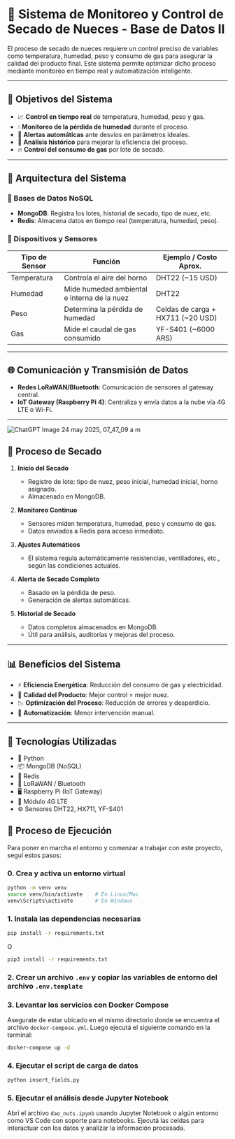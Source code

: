 # 🥜 Sistema de Monitoreo y Control de Secado de Nueces - Base de Datos II

El proceso de secado de nueces requiere un control preciso de variables como temperatura, humedad, peso y consumo de gas para asegurar la calidad del producto final. Este sistema permite optimizar dicho proceso mediante monitoreo en tiempo real y automatización inteligente.

---

## 🚀 Objetivos del Sistema

- 📈 **Control en tiempo real** de temperatura, humedad, peso y gas.
- 💧 **Monitoreo de la pérdida de humedad** durante el proceso.
- 🚨 **Alertas automáticas** ante desvíos en parámetros ideales.
- 🧠 **Análisis histórico** para mejorar la eficiencia del proceso.
- 🔥 **Control del consumo de gas** por lote de secado.

---

## 🧱 Arquitectura del Sistema

### 🔸 Bases de Datos NoSQL
- **MongoDB**: Registra los lotes, historial de secado, tipo de nuez, etc.
- **Redis**: Almacena datos en tiempo real (temperatura, humedad, peso).

### 🔸 Dispositivos y Sensores

| Tipo de Sensor      | Función                                        | Ejemplo / Costo Aprox.               |
|---------------------|----------------------------------------------- |--------------------------------------|
| Temperatura         | Controla el aire del horno                     | DHT22 (~15 USD)                      |
| Humedad             | Mide humedad ambiental e interna de la nuez    | DHT22                                |
| Peso                | Determina la pérdida de humedad                | Celdas de carga + HX711 (~20 USD)    |
| Gas                 | Mide el caudal de gas consumido                | YF-S401 (~6000 ARS)                  |

---

## 🌐 Comunicación y Transmisión de Datos

- **Redes LoRaWAN/Bluetooth**: Comunicación de sensores al gateway central.
- **IoT Gateway (Raspberry Pi 4)**: Centraliza y envía datos a la nube vía 4G LTE o Wi-Fi.

---
![ChatGPT Image 24 may 2025, 07_47_09 a m](https://github.com/user-attachments/assets/f9805dba-9b64-465d-807f-a2258cf96d08)


## 🔄 Proceso de Secado

1. **Inicio del Secado**
   - Registro de lote: tipo de nuez, peso inicial, humedad inicial, horno asignado.
   - Almacenado en MongoDB.

2. **Monitoreo Continuo**
   - Sensores miden temperatura, humedad, peso y consumo de gas.
   - Datos enviados a Redis para acceso inmediato.

3. **Ajustes Automáticos**
   - El sistema regula automáticamente resistencias, ventiladores, etc., según las condiciones actuales.

4. **Alerta de Secado Completo**
   - Basado en la pérdida de peso.
   - Generación de alertas automáticas.

5. **Historial de Secado**
   - Datos completos almacenados en MongoDB.
   - Útil para análisis, auditorías y mejoras del proceso.

---

## 📊 Beneficios del Sistema

- ⚡ **Eficiencia Energética**: Reducción del consumo de gas y electricidad.
- 🌰 **Calidad del Producto**: Mejor control = mejor nuez.
- 📉 **Optimización del Proceso**: Reducción de errores y desperdicio.
- 🤖 **Automatización**: Menor intervención manual.

---

## 🧠 Tecnologías Utilizadas

- 🐍 Python
- 📦 MongoDB (NoSQL)
- 🔁 Redis
- 📡 LoRaWAN / Bluetooth
- 🖥️ Raspberry Pi (IoT Gateway)
- 📶 Módulo 4G LTE
- ⚙️ Sensores DHT22, HX711, YF-S401


## 🧪 Proceso de Ejecución

Para poner en marcha el entorno y comenzar a trabajar con este proyecto, seguí estos pasos:

### 0. Crea y activa un entorno virtual
```bash
python -m venv venv
source venv/bin/activate    # En Linux/Mac
venv\Scripts\activate       # En Windows
```     

### 1. Instala las dependencias necesarias
```bash
pip install -r requirements.txt
```
O
```bash
pip3 install -r requirements.txt
```

### 2. Crear un archivo `.env` y copiar las variables de entorno del archivo `.env.template`

### 3. Levantar los servicios con Docker Compose

Asegurate de estar ubicado en el mismo directorio donde se encuentra el archivo `docker-compose.yml`. Luego ejecutá el siguiente comando en la terminal:

```bash
docker-compose up -d
```

### 4. Ejecutar el script de carga de datos

```bash
python insert_fields.py
```

### 5. Ejecutar el análisis desde Jupyter Notebook

Abrí el archivo `dao_nuts.ipynb` usando Jupyter Notebook o algún entorno como VS Code con soporte para notebooks. Ejecutá las celdas para interactuar con los datos y analizar la información procesada.

